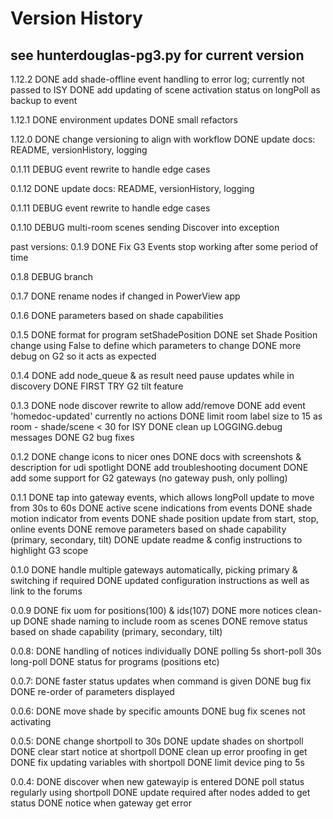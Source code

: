 # Version History

## see hunterdouglas-pg3.py for current version

1.12.2
DONE add shade-offline event handling to error log; currently not passed to ISY
DONE add updating of scene activation status on longPoll as backup to event

1.12.1
DONE environment updates
DONE small refactors

1.12.0
DONE change versioning to align with workflow
DONE update docs: README, versionHistory, logging

0.1.11
DEBUG event rewrite to handle edge cases

0.1.12
DONE update docs: README, versionHistory, logging

0.1.11
DEBUG event rewrite to handle edge cases

0.1.10
DEBUG multi-room scenes sending Discover into exception

past versions:
0.1.9
DONE Fix G3 Events stop working after some period of time

0.1.8
DEBUG branch

0.1.7
DONE rename nodes if changed in PowerView app

0.1.6
DONE parameters based on shade capabilities

0.1.5
DONE format for program setShadePosition
DONE set Shade Position change using False to define which parameters to change
DONE more debug on G2 so it acts as expected

0.1.4
DONE add node_queue & as result need pause updates while in discovery
DONE FIRST TRY G2 tilt feature

0.1.3
DONE node discover rewrite to allow add/remove
DONE add event 'homedoc-updated' currently no actions
DONE limit room label size to 15 as room - shade/scene < 30 for ISY
DONE clean up LOGGING.debug messages
DONE G2 bug fixes

0.1.2
DONE change icons to nicer ones
DONE docs with screenshots & description for udi spotlight
DONE add troubleshooting document
DONE add some support for G2 gateways (no gateway push, only polling)

0.1.1
DONE tap into gateway events, which allows longPoll update to move from 30s to 60s
DONE active scene indications from events
DONE shade motion indicator from events
DONE shade position update from start, stop, online events
DONE remove parameters based on shade capability (primary, secondary, tilt)
DONE update readme & config instructions to highlight G3 scope

0.1.0
DONE handle multiple gateways automatically, picking primary & switching if required
DONE updated configuration instructions as well as link to the forums

0.0.9
DONE fix uom for positions(100) & ids(107)
DONE more notices clean-up
DONE shade naming to include room as scenes
DONE remove status based on shade capability (primary, secondary, tilt)

0.0.8:
DONE handling of notices individually
DONE polling 5s short-poll 30s long-poll
DONE status for programs (positions etc)

0.0.7:
DONE faster status updates when command is given
DONE bug fix
DONE re-order of parameters displayed

0.0.6:
DONE move shade by specific amounts
DONE bug fix scenes not activating

0.0.5:
DONE change shortpoll to 30s
DONE update shades on shortpoll
DONE clear start notice at shortpoll
DONE clean up error proofing in get
DONE fix updating variables with shortpoll
DONE limit device ping to 5s

0.0.4:
DONE discover when new gatewayip is entered
DONE poll status regularly using shortpoll
DONE update required after nodes added to get status
DONE notice when gateway get error
